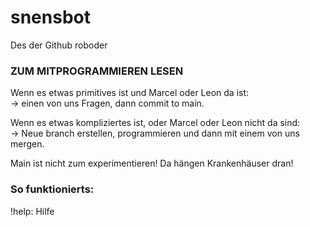 # snensbot
Des der Github roboder

### ZUM MITPROGRAMMIEREN LESEN

Wenn es etwas primitives ist und Marcel oder Leon da ist:  
-> einen von uns Fragen, dann commit to main.

Wenn es etwas kompliziertes ist, oder Marcel oder Leon nicht da sind:  
-> Neue branch erstellen, programmieren und dann mit einem von uns mergen. 

Main ist nicht zum experimentieren! Da hängen Krankenhäuser dran!

### So funktionierts: 

!help: Hilfe
